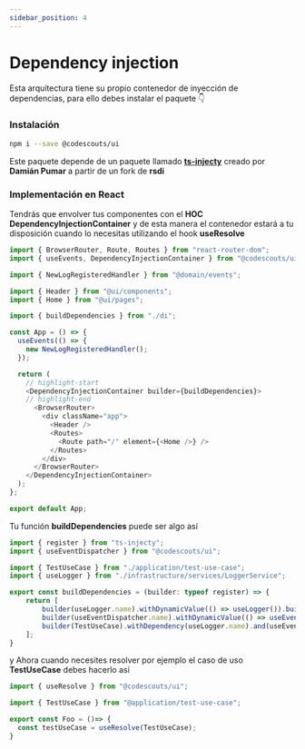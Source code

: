 ```yaml
---
sidebar_position: 4
---
```


# Dependency injection

Esta arquitectura tiene su propio contenedor de inyección de dependencias, para ello debes instalar el paquete 👇

### Instalación

```bash
npm i --save @codescouts/ui
```

Este paquete depende de un paquete llamado [**ts-injecty**](https://github.com/damianpumar/ts-injecty) creado por **Damián Pumar** a partir de un fork de **rsdi**

### Implementación en React

Tendrás que envolver tus componentes con el **HOC** **DependencyInjectionContainer** y de esta manera el contenedor estará a tu disposición cuando lo necesitas utilizando el hook **useResolve**

```ts
import { BrowserRouter, Route, Routes } from "react-router-dom";
import { useEvents, DependencyInjectionContainer } from "@codescouts/ui";

import { NewLogRegisteredHandler } from "@domain/events";

import { Header } from "@ui/components";
import { Home } from "@ui/pages";

import { buildDependencies } from "./di";

const App = () => {
  useEvents(() => {
    new NewLogRegisteredHandler();
  });

  return (
    // highlight-start
    <DependencyInjectionContainer builder={buildDependencies}>
    // highlight-end
      <BrowserRouter>
        <div className="app">
          <Header />
          <Routes>
            <Route path="/" element={<Home />} />
          </Routes>
        </div>
      </BrowserRouter>
    </DependencyInjectionContainer>
  );
};

export default App;

```

Tu función **buildDependencies** puede ser algo así

```ts
import { register } from "ts-injecty";
import { useEventDispatcher } from "@codescouts/ui";

import { TestUseCase } from "./application/test-use-case";
import { useLogger } from "./infrastructure/services/LoggerService";

export const buildDependencies = (builder: typeof register) => {
    return [
        builder(useLogger.name).withDynamicValue(() => useLogger()).build(),
        builder(useEventDispatcher.name).withDynamicValue(() => useEventDispatcher()).build(),
        builder(TestUseCase).withDependency(useLogger.name).and(useEventDispatcher.name).build(),
    ];
}
```

y Ahora cuando necesites resolver por ejemplo el caso de uso **TestUseCase** debes hacerlo así

```ts
import { useResolve } from "@codescouts/ui";

import { TestUseCase } from "@application/test-use-case";

export const Foo = ()=> {
  const testUseCase = useResolve(TestUseCase);
}
```
